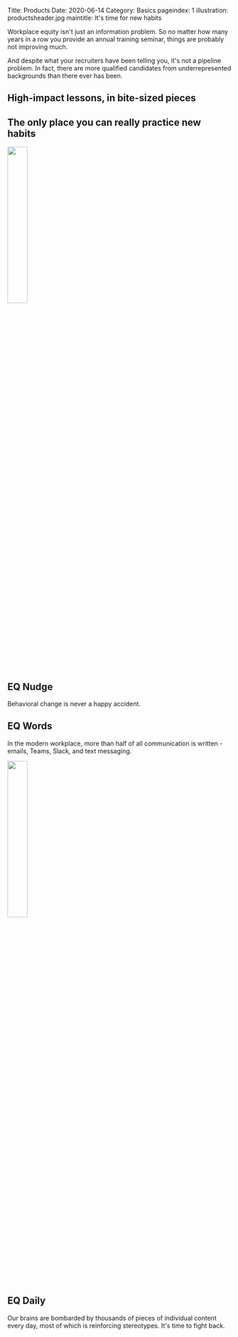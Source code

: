 Title: Products
Date: 2020-06-14
Category: Basics
pageindex: 1
illustration: productsheader.jpg
maintitle: It's time for new habits


Workplace equity isn't just an information problem. 
So no matter how many years in a row you provide an annual training seminar, things are probably not improving much.

And despite what your recruiters have been telling you, it's not a pipeline problem.
In fact, there are more qualified candidates from underrepresented backgrounds than there ever has been.

## High-impact lessons, in bite-sized pieces



## The only place you can really practice new habits


<a name="nudge"></a>
<img src="/images/nudge-screen1.png" style="width: 30%;" class="float-left">
## EQ Nudge

Behavioral change is never a happy accident.<br clear="all"/>


<a name="words"></a>
## EQ Words

In the modern workplace, more than half of all communication is written - emails, Teams, Slack, and text messaging.


<a name="daily"></a>
<img src="/images/billionaire.png" style="width: 30%;" class="float-left">
## EQ Daily
Our brains are bombarded by thousands of pieces of individual content every day, most of which is reinforcing stereotypes. It's time to fight back.<br clear="all"/>